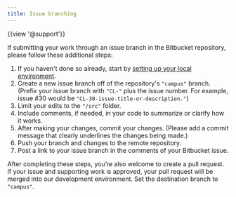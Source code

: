 ```yaml
---
title: Issue branching
---
```

{{view '@support'}}


If submitting your work through an issue branch in the Bitbucket repository, please follow these additional steps:

1. If you haven't done so already, start by [setting up your local environment](https://bitbucket.org/uclaucomm/ucla-bruin-components/src/8ae43245c4296ad5a72136c9eff523613cf37c3a/docs/contributors/getSetup.md).
2. Create a new issue branch off of the repository's `"campus"` branch. (Prefix your issue branch with `"CL-"` plus the issue number. For example, issue #30 would be `"CL-30-issue-title-or-description."`)
3. Limit your edits to the `"/src"` folder.
4. Include comments, if needed, in your code to summarize or clarify how it works.
5. After making your changes, commit your changes. (Please add a commit message that clearly underlines the changes being made.)
6. Push your branch and changes to the remote repository.
7. Post a link to your issue branch in the comments of your Bitbucket issue.

After completing these steps, you’re also welcome to create a pull request. If your issue and supporting work is approved, your pull request will be merged into our development environment. Set the destination branch to `"campus"`.
